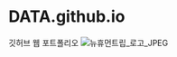 # DATA.github.io
깃허브 웹 포트폴리오
![뉴휴먼트립_로고_JPEG](https://user-images.githubusercontent.com/86412748/125279759-47b68e80-e34f-11eb-8375-3a10290648b3.jpg)

